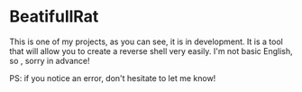 # BeatifullRat


This is one of my projects, as you can see, it is in development.
It is a tool that will allow you to create a reverse shell very easily.
I'm not basic English, so , sorry in advance!

PS: if you notice an error, don't hesitate to let me know!

